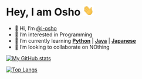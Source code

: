 # Hey, I am Osho <img src="https://raw.githubusercontent.com/ABSphreak/ABSphreak/master/gifs/Hi.gif" width="30px">
- 👋 Hi, I’m [@i-osho](https://osho.tech)
- 👀 I’m interested in Programming
- 🌱 I’m currently learning [**Python**](https://www.python.org/) | [**Java**](https://www.java.com/) | [**Japanese**](https://en.wikipedia.org/wiki/Japanese_language)
- 💞️ I’m looking to collaborate on NOthing
 
[![My GitHub stats](https://github-readme-stats.vercel.app/api?username=i-osho&theme=github_dark&count_private=true&show_icons=true&hide_border=true&hide_title=true)](https://github.com/i-osho)

[![Top Langs](https://github-readme-stats.vercel.app/api/top-langs/?username=i-osho&show_icons=true&theme=github_dark&border_radius=10&hide_border=true&hide_title=true)](https://github.com/i-osho)

<!---
i-osho/i-osho is a ✨ special ✨ repository because its `README.md` (this file) appears on your GitHub profile.
You can click the Preview link to take a look at your changes.
--->
